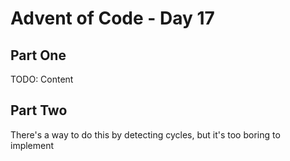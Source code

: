 # Advent of Code - Day 17

## Part One

TODO: Content

## Part Two

There's a way to do this by detecting cycles, but it's too boring to implement

